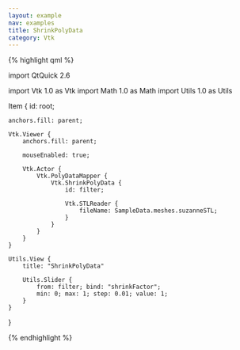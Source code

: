 ```yaml
---
layout: example
nav: examples
title: ShrinkPolyData
category: Vtk
---
```

{% highlight qml %}

import QtQuick 2.6

import Vtk 1.0 as Vtk
import Math 1.0 as Math
import Utils 1.0 as Utils

Item {
    id: root;

    anchors.fill: parent;

    Vtk.Viewer {
        anchors.fill: parent;

        mouseEnabled: true;

        Vtk.Actor {
            Vtk.PolyDataMapper {
                Vtk.ShrinkPolyData {
                    id: filter;

                    Vtk.STLReader {
                        fileName: SampleData.meshes.suzanneSTL;
                    }
                }
            }
        }
    }

    Utils.View {
        title: "ShrinkPolyData"

        Utils.Slider {
            from: filter; bind: "shrinkFactor";
            min: 0; max: 1; step: 0.01; value: 1;
        }
    }
}

{% endhighlight %}
